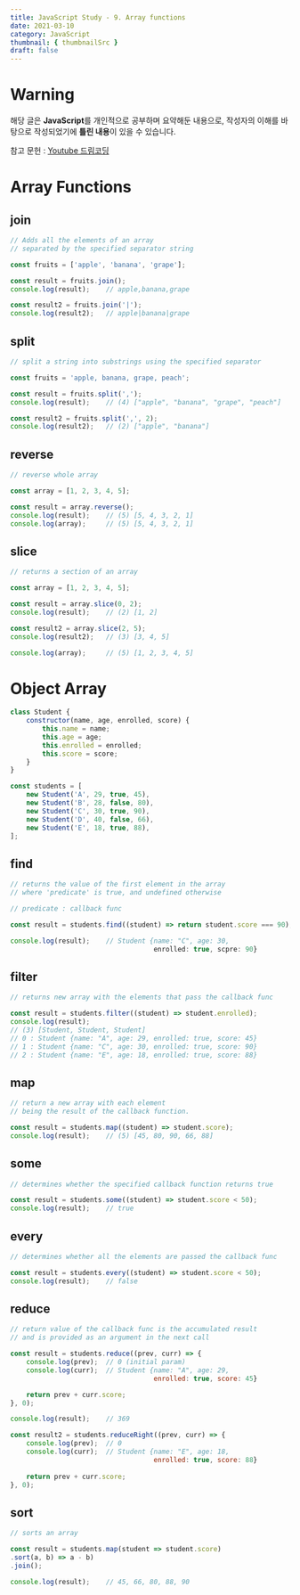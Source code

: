 ```yaml
---
title: JavaScript Study - 9. Array functions
date: 2021-03-10
category: JavaScript
thumbnail: { thumbnailSrc }
draft: false
---
```


# Warning
해당 글은 **JavaScript**를 개인적으로 공부하며 요약해둔 내용으로,
작성자의 이해를 바탕으로 작성되었기에 **틀린 내용**이 있을 수 있습니다.    

참고 문헌 : [Youtube 드림코딩](https://www.youtube.com/watch?v=3CUjtKJ7PJg&list=PLv2d7VI9OotTVOL4QmPfvJWPJvkmv6h-2&index=10)

# Array Functions
## join
``` javascript
// Adds all the elements of an array
// separated by the specified separator string

const fruits = ['apple', 'banana', 'grape'];

const result = fruits.join();
console.log(result);	// apple,banana,grape

const result2 = fruits.join('|');	
console.log(result2);	// apple|banana|grape
```

## split
``` javascript
// split a string into substrings using the specified separator

const fruits = 'apple, banana, grape, peach';

const result = fruits.split(',');
console.log(result);	// (4) ["apple", "banana", "grape", "peach"]

const result2 = fruits.split(',', 2);
console.log(result2);	// (2) ["apple", "banana"]
```

## reverse
``` javascript
// reverse whole array

const array = [1, 2, 3, 4, 5];

const result = array.reverse();
console.log(result);	// (5) [5, 4, 3, 2, 1]
console.log(array);		// (5) [5, 4, 3, 2, 1]
```

## slice
``` javascript
// returns a section of an array

const array = [1, 2, 3, 4, 5];

const result = array.slice(0, 2);
console.log(result);	// (2) [1, 2]

const result2 = array.slice(2, 5);
console.log(result2);	// (3) [3, 4, 5]

console.log(array);		// (5) [1, 2, 3, 4, 5]
```
      
# Object Array
``` javascript
class Student {
	constructor(name, age, enrolled, score) {
		this.name = name;
		this.age = age;
		this.enrolled = enrolled;
		this.score = score;
	}
}

const students = [
	new Student('A', 29, true, 45),
	new Student('B', 28, false, 80),
	new Student('C', 30, true, 90),
	new Student('D', 40, false, 66),
	new Student('E', 18, true, 88),
];
```

## find 
``` javascript
// returns the value of the first element in the array
// where 'predicate' is true, and undefined otherwise

// predicate : callback func

const result = students.find((student) => return student.score === 90);

console.log(result);	// Student {name: "C", age: 30, 
									enrolled: true, scpre: 90}
```

## filter
``` javascript
// returns new array with the elements that pass the callback func

const result = students.filter((student) => student.enrolled);
console.log(result);	
// (3) [Student, Student, Student]
// 0 : Student {name: "A", age: 29, enrolled: true, score: 45}
// 1 : Student {name: "C", age: 30, enrolled: true, score: 90}
// 2 : Student {name: "E", age: 18, enrolled: true, score: 88}
```

## map
``` javascript
// return a new array with each element 
// being the result of the callback function.

const result = students.map((student) => student.score);
console.log(result);	// (5) [45, 80, 90, 66, 88]
```

## some
``` javascript
// determines whether the specified callback function returns true

const result = students.some((student) => student.score < 50);
console.log(result);	// true
```

## every
``` javascript
// determines whether all the elements are passed the callback func

const result = students.every((student) => student.score < 50);
console.log(result);	// false
```

## reduce
``` javascript
// return value of the callback func is the accumulated result
// and is provided as an argument in the next call

const result = students.reduce((prev, curr) => {
	console.log(prev);	// 0 (initial param)
	console.log(curr);	// Student {name: "A", age: 29, 
									enrolled: true, score: 45}

	return prev + curr.score;
}, 0);

console.log(result);	// 369

const result2 = students.reduceRight((prev, curr) => {
	console.log(prev);	// 0
	console.log(curr);  // Student {name: "E", age: 18, 
									enrolled: true, score: 88}
	
	return prev + curr.score;
}, 0);
```

## sort
``` javascript
// sorts an array

const result = students.map(student => student.score)
.sort(a, b) => a - b)
.join();

console.log(result);	// 45, 66, 80, 88, 90 
